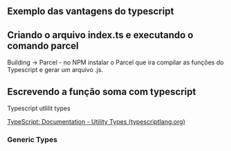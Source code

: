 ## Exemplo das vantagens do typescript





## Criando o arquivo index.ts e executando o comando parcel

Building -> Parcel - no NPM instalar o Parcel que ira compilar as funções do Typescript e gerar um arquivo .js.

## Escrevendo a função soma com typescript

Typescript utlilit types

[TypeScript: Documentation - Utility Types (typescriptlang.org)](https://www.typescriptlang.org/docs/handbook/utility-types.html)



### Generic Types

